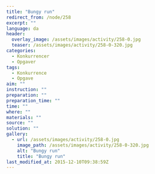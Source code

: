 ```yaml
---
title: "Bungy run"
redirect_from: /node/258
excerpt: ""
language: da
header:
  overlay_image: /assets/images/activity/258-0.jpg
  teaser: /assets/images/activity/258-0-320.jpg
categories: 
  - Konkurrencer
  - Opgaver
tags: 
  - Konkurrence
  - Opgave
aim: ""
instruction: ""
preparation: ""
preparation_time: ""
time: ""
where: ""
materials: ""
source: ""
solution: ""
gallery:
  - url: /assets/images/activity/258-0.jpg
    image_path: /assets/images/activity/258-0-320.jpg
    alt: "Bungy run"
    title: "Bungy run"
last_modified_at: 2015-12-10T09:38:59Z
---
```

